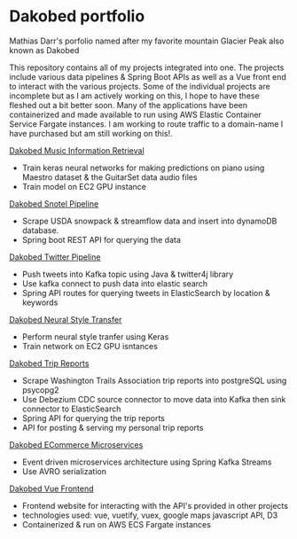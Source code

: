 # Dakobed portfolio

Mathias Darr's porfolio named after my favorite mountain Glacier Peak also known as Dakobed  

This repository contains all of my projects integrated into one.  The projects include various data pipelines & Spring Boot APIs as well as a Vue front end to interact with the various projects.  Some of the individual projects are incomplete but as I am actively working on this, I hope to have these fleshed out a bit better soon.  Many of the applications have been containerized and made available to run using AWS Elastic Container Service Fargate instances.  I am working to route traffic to a domain-name I have purchased but am still working on this!.     



[Dakobed Music Information Retrieval](dakobed-mir/README.MD)
- Train keras neural networks for making predictions on piano using Maestro dataset & the GuitarSet data audio files
- Train model on EC2 GPU instance
 
[Dakobed Snotel Pipeline](dakobed-snotel-service/README.MD)
- Scrape USDA snowpack & streamflow data and insert into dynamoDB database.
- Spring boot REST API for querying the data


[Dakobed Twitter Pipeline](dakobed-twitter-producer/README.MD)
- Push tweets into Kafka topic using Java & twitter4j library
- Use kafka connect to push data into elastic search
- Spring API routes for querying tweets in ElasticSearch by location & keywords


[Dakobed Neural Style Transfer](dakobed-style/README.MD)
- Perform neural style tranfer using Keras
- Train network on EC2 GPU isntances


[Dakobed Trip Reports](dakobed-report-service/README.MD)
- Scrape Washington Trails Association trip reports into postgreSQL using psycopg2
- Use Debezium CDC source connector to move data into Kafka then sink connector to ElasticSearch
- Spring API for querying the trip reports
- API for posting & serving my personal trip reports 


[Dakobed ECommerce Microservices](dakobed-orders-service/README.MD)
- Event driven microservices architecture using Spring Kafka Streams 
- Use AVRO serialization 


[Dakobed Vue Frontend](dakobed-vue/README.MD)
- Frontend website for interacting with the API's provided in other projects
- technologies used: vue, vuetify, vuex, google maps javascript API, D3
- Containerized & run on AWS ECS Fargate instances
